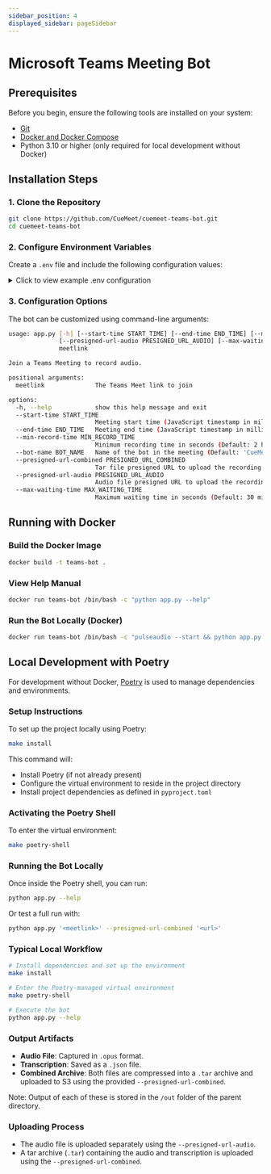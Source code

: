 ```yaml
---
sidebar_position: 4
displayed_sidebar: pageSidebar
---
```


# Microsoft Teams Meeting Bot

## Prerequisites

Before you begin, ensure the following tools are installed on your system:

- [Git](https://git-scm.com/downloads)
- [Docker and Docker Compose](https://docs.docker.com/get-started/get-docker/)
- Python 3.10 or higher (only required for local development without Docker)

## Installation Steps

### 1. Clone the Repository

```bash
git clone https://github.com/CueMeet/cuemeet-teams-bot.git
cd cuemeet-teams-bot
```

### 2. Configure Environment Variables

Create a `.env` file and include the following configuration values:

<details>
<summary>Click to view example .env configuration</summary>

```env
DEBUG="True"
HIGHLIGHT_PROJECT_ID="126875"
ENVIRONMENT_NAME="DEV"
```

</details>

### 3. Configuration Options

The bot can be customized using command-line arguments:

```bash
usage: app.py [-h] [--start-time START_TIME] [--end-time END_TIME] [--min-record-time MIN_RECORD_TIME] [--bot-name BOT_NAME] [--presigned-url-combined PRESIGNED_URL_COMBINED]
              [--presigned-url-audio PRESIGNED_URL_AUDIO] [--max-waiting-time MAX_WAITING_TIME]
              meetlink

Join a Teams Meeting to record audio.

positional arguments:
  meetlink              The Teams Meet link to join

options:
  -h, --help            show this help message and exit
  --start-time START_TIME
                        Meeting start time (JavaScript timestamp in milliseconds)
  --end-time END_TIME   Meeting end time (JavaScript timestamp in milliseconds)
  --min-record-time MIN_RECORD_TIME
                        Minimum recording time in seconds (Default: 2 hours)
  --bot-name BOT_NAME   Name of the bot in the meeting (Default: 'CueMeet Assistant')
  --presigned-url-combined PRESIGNED_URL_COMBINED
                        Tar file presigned URL to upload the recording file and transcription file
  --presigned-url-audio PRESIGNED_URL_AUDIO
                        Audio file presigned URL to upload the recording file
  --max-waiting-time MAX_WAITING_TIME
                        Maximum waiting time in seconds (Default: 30 minutes)
```

## Running with Docker

### Build the Docker Image

```bash
docker build -t teams-bot .
```

### View Help Manual

```bash
docker run teams-bot /bin/bash -c "python app.py --help"
```

### Run the Bot Locally (Docker)

```bash
docker run teams-bot /bin/bash -c "pulseaudio --start && python app.py '<meetlink>' --presigned-url-combined '<url>'"
```

## Local Development with Poetry

For development without Docker, [Poetry](https://python-poetry.org/) is used to manage dependencies and environments.

### Setup Instructions

To set up the project locally using Poetry:

```bash
make install
```

This command will:

- Install Poetry (if not already present)
- Configure the virtual environment to reside in the project directory
- Install project dependencies as defined in `pyproject.toml`

### Activating the Poetry Shell

To enter the virtual environment:

```bash
make poetry-shell
```

### Running the Bot Locally

Once inside the Poetry shell, you can run:

```bash
python app.py --help
```

Or test a full run with:

```bash
python app.py '<meetlink>' --presigned-url-combined '<url>'
```

### Typical Local Workflow

```bash
# Install dependencies and set up the environment
make install

# Enter the Poetry-managed virtual environment
make poetry-shell

# Execute the bot
python app.py --help
```

### Output Artifacts

- **Audio File**: Captured in `.opus` format.
- **Transcription**: Saved as a `.json` file.
- **Combined Archive**: Both files are compressed into a `.tar` archive and uploaded to S3 using the provided `--presigned-url-combined`.

Note: Output of each of these is stored in the `/out` folder of the parent directory.

### Uploading Process

- The audio file is uploaded separately using the `--presigned-url-audio`.
- A tar archive (`.tar`) containing the audio and transcription is uploaded using the `--presigned-url-combined`.
